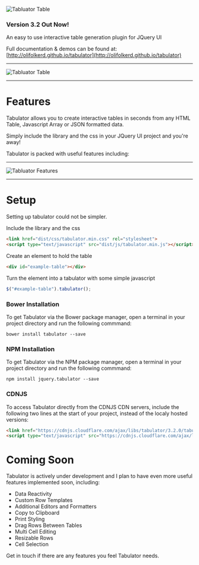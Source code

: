 ![Tabluator Table](http://olifolkerd.github.io/tabulator/images/tabulator.png)

### Version 3.2 Out Now!

An easy to use interactive table generation plugin for JQuery UI

Full documentation & demos can be found at: [http://olifolkerd.github.io/tabulator](http://olifolkerd.github.io/tabulator)
***
![Tabluator Table](http://olifolkerd.github.io/tabulator/images/tabulator_table.jpg)
***
Features
================================
Tabulator allows you to create interactive tables in seconds from any HTML Table, Javascript Array or JSON formatted data.

Simply include the library and the css in your JQuery UI project and you're away!

Tabulator is packed with useful features including:

***
![Tabluator Features](https://raw.githubusercontent.com/olifolkerd/tabulator/docs/3.2/images/feature_share.png)
***


Setup
================================
Setting up tabulator could not be simpler.

Include the library and the css
```html
<link href="dist/css/tabulator.min.css" rel="stylesheet">
<script type="text/javascript" src="dist/js/tabulator.min.js"></script>
```

Create an element to hold the table
```html
<div id="example-table"></div>
```

Turn the element into a tabulator with some simple javascript
```js
$("#example-table").tabulator();
```


### Bower Installation
To get Tabulator via the Bower package manager, open a terminal in your project directory and run the following commmand:
```
bower install tabulator --save
```

### NPM Installation
To get Tabulator via the NPM package manager, open a terminal in your project directory and run the following commmand:
```
npm install jquery.tabulator --save
```

### CDNJS
To access Tabulator directly from the CDNJS CDN servers, include the following two lines at the start of your project, instead of the localy hosted versions:
```html
<link href="https://cdnjs.cloudflare.com/ajax/libs/tabulator/3.2.0/tabulator.min.css" rel="stylesheet">
<script type="text/javascript" src="https://cdnjs.cloudflare.com/ajax/libs/tabulator/3.2.0/tabulator.min.js"></script>
```

Coming Soon
================================
Tabulator is actively under development and I plan to have even more useful features implemented soon, including:



- Data Reactivity
- Custom Row Templates
- Additional Editors and Formatters
- Copy to Clipboard
- Print Styling
- Drag Rows Between Tables
- Multi Cell Editing
- Resizable Rows
- Cell Selection

Get in touch if there are any features you feel Tabulator needs.